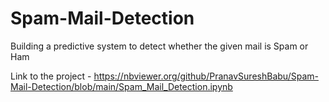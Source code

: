 # Spam-Mail-Detection

Building a predictive system to detect whether the given mail is Spam or Ham

Link to the project - https://nbviewer.org/github/PranavSureshBabu/Spam-Mail-Detection/blob/main/Spam_Mail_Detection.ipynb
